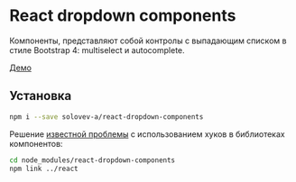 # React dropdown components

Компоненты, представляют собой контролы с выпадающим списком в стиле Bootstrap 4: multiselect и autocomplete.

[Демо](https://solovev-a.github.io/react-dropdown-components/)

## Установка

```bash
npm i --save solovev-a/react-dropdown-components
```

Решение [известной проблемы](https://github.com/facebook/react/issues/13991) с использованием хуков в библиотеках компонентов:
```bash
cd node_modules/react-dropdown-components
npm link ../react
```
